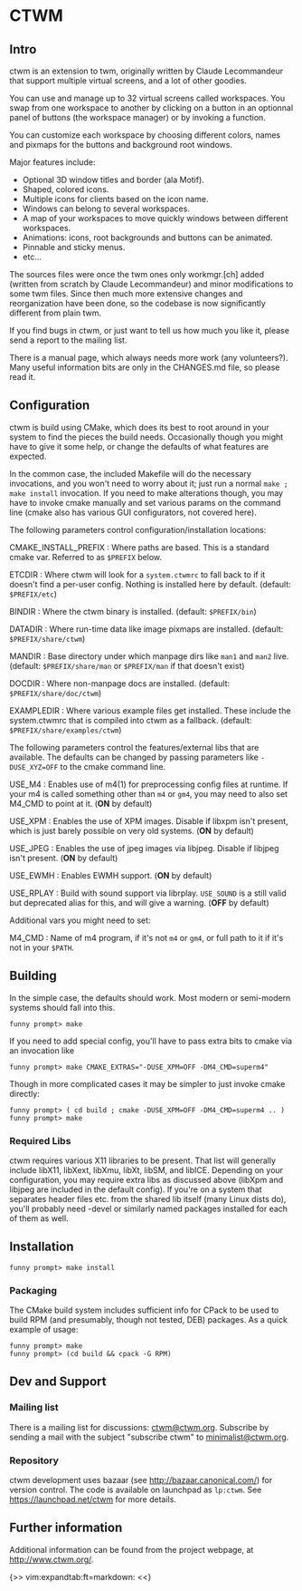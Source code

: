 # CTWM

## Intro

ctwm is an extension to twm, originally written by Claude Lecommandeur
that support multiple virtual screens, and a lot of other goodies.

You can use and manage up to 32 virtual screens called workspaces.  You
swap from one workspace to another by clicking on a button in an
optionnal panel of buttons (the workspace manager) or by invoking a
function.

You can customize each workspace by choosing different colors, names and
pixmaps for the buttons and background root windows.

Major features include:

* Optional 3D window titles and border (ala Motif).
* Shaped, colored icons.
* Multiple icons for clients based on the icon name.
* Windows can belong to several workspaces.
* A map of your workspaces to move quickly windows between
   different workspaces.
* Animations: icons, root backgrounds and buttons can be animated.
* Pinnable and sticky menus.
* etc...

The sources files were once the twm ones only workmgr.[ch] added (written
from scratch by Claude Lecommandeur) and minor modifications to some twm
files.  Since then much more extensive changes and reorganization have
been done, so the codebase is now significantly different from plain twm.

If you find bugs in ctwm, or just want to tell us how much you like it,
please send a report to the mailing list.

There is a manual page, which always needs more work (any volunteers?).
Many useful information bits are only in the CHANGES.md file, so please
read it.


## Configuration

ctwm is build using CMake, which does its best to root around in your
system to find the pieces the build needs.  Occasionally though you might
have to give it some help, or change the defaults of what features are
expected.

In the common case, the included Makefile will do the necessary
invocations, and you won't need to worry about it; just run a normal
`make ; make install` invocation.  If you need to make alterations
though, you may have to invoke cmake manually and set various params on
the command line (cmake also has various GUI configurators, not covered
here).

The following parameters control configuration/installation locations:

CMAKE_INSTALL_PREFIX
:       Where paths are based.  This is a standard cmake var.  Referred
        to as `$PREFIX` below.

ETCDIR
:       Where ctwm will look for a `system.ctwmrc` to fall back to if it
        doesn't find a per-user config.  Nothing is installed here by
        default.
        (default: `$PREFIX/etc`)

BINDIR
:       Where the ctwm binary is installed.
        (default: `$PREFIX/bin`)

DATADIR
:       Where run-time data like image pixmaps are installed.
        (default: `$PREFIX/share/ctwm`)

MANDIR
:       Base directory under which manpage dirs like `man1` and `man2`
        live.
        (default: `$PREFIX/share/man` or `$PREFIX/man` if that doesn't exist)

DOCDIR
:       Where non-manpage docs are installed.
        (default: `$PREFIX/share/doc/ctwm`)

EXAMPLEDIR
:       Where various example files get installed.  These include the
        system.ctwmrc that is compiled into ctwm as a fallback.
        (default: `$PREFIX/share/examples/ctwm`)


The following parameters control the features/external libs that are
available.  The defaults can be changed by passing parameters like
`-DUSE_XYZ=OFF` to the cmake command line.

USE_M4
:       Enables use of m4(1) for preprocessing config files at runtime.
        If your m4 is called something other than `m4` or `gm4`, you may
        need to also set M4_CMD to point at it.
        (**ON** by default)

USE_XPM
:       Enables the use of XPM images.  Disable if libxpm isn't present,
        which is just barely possible on very old systems.
        (**ON** by default)

USE_JPEG
:       Enables the use of jpeg images via libjpeg.  Disable if libjpeg
        isn't present.
        (**ON** by default)

USE_EWMH
:       Enables EWMH support.
        (**ON** by default)

USE_RPLAY
:       Build with sound support via librplay.  `USE_SOUND` is a still
        valid but deprecated alias for this, and will give a warning.
        (**OFF** by default)


Additional vars you might need to set:

M4_CMD
:       Name of m4 program, if it's not `m4` or `gm4`, or full path to it
        if it's not in your `$PATH`.


## Building

In the simple case, the defaults should work.  Most modern or semi-modern
systems should fall into this.

    funny prompt> make

If you need to add special config, you'll have to pass extra bits to
cmake via an invocation like

    funny prompt> make CMAKE_EXTRAS="-DUSE_XPM=OFF -DM4_CMD=superm4"

Though in more complicated cases it may be simpler to just invoke cmake
directly:

    funny prompt> ( cd build ; cmake -DUSE_XPM=OFF -DM4_CMD=superm4 .. )
    funny prompt> make

### Required Libs

ctwm requires various X11 libraries to be present.  That list will
generally include libX11, libXext, libXmu, libXt, libSM, and libICE.
Depending on your configuration, you may require extra libs as discussed
above (libXpm and libjpeg are included in the default config).  If you're
on a system that separates header files etc. from the shared lib itself
(many Linux dists do), you'll probably need -devel or similarly named
packages installed for each of them as well.



## Installation

    funny prompt> make install

### Packaging

The CMake build system includes sufficient info for CPack to be used to
build RPM (and presumably, though not tested, DEB) packages.  As a quick
example of usage:

    funny prompt> make
    funny prompt> (cd build && cpack -G RPM)


## Dev and Support

### Mailing list

There is a mailing list for discussions: <ctwm@ctwm.org>.  Subscribe by
sending a mail with the subject "subscribe ctwm" to
<minimalist@ctwm.org>.

### Repository

ctwm development uses bazaar (see <http://bazaar.canonical.com/>) for
version control.  The code is available on launchpad as `lp:ctwm`.  See
<https://launchpad.net/ctwm> for more details.


## Further information

Additional information can be found from the project webpage, at
<http://www.ctwm.org/>.


{>>
 vim:expandtab:ft=markdown:
<<}
